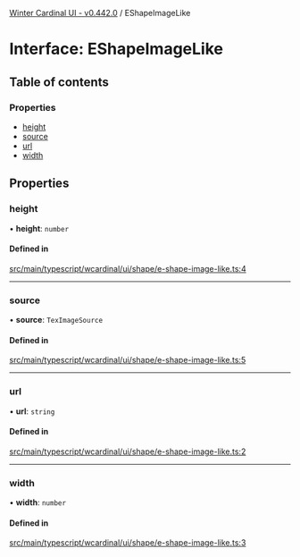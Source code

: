 [Winter Cardinal UI - v0.442.0](../index.md) / EShapeImageLike

# Interface: EShapeImageLike

## Table of contents

### Properties

- [height](EShapeImageLike.md#height)
- [source](EShapeImageLike.md#source)
- [url](EShapeImageLike.md#url)
- [width](EShapeImageLike.md#width)

## Properties

### height

• **height**: `number`

#### Defined in

[src/main/typescript/wcardinal/ui/shape/e-shape-image-like.ts:4](https://github.com/winter-cardinal/winter-cardinal-ui/blob/v0.442.0/src/main/typescript/wcardinal/ui/shape/e-shape-image-like.ts#L4)

___

### source

• **source**: `TexImageSource`

#### Defined in

[src/main/typescript/wcardinal/ui/shape/e-shape-image-like.ts:5](https://github.com/winter-cardinal/winter-cardinal-ui/blob/v0.442.0/src/main/typescript/wcardinal/ui/shape/e-shape-image-like.ts#L5)

___

### url

• **url**: `string`

#### Defined in

[src/main/typescript/wcardinal/ui/shape/e-shape-image-like.ts:2](https://github.com/winter-cardinal/winter-cardinal-ui/blob/v0.442.0/src/main/typescript/wcardinal/ui/shape/e-shape-image-like.ts#L2)

___

### width

• **width**: `number`

#### Defined in

[src/main/typescript/wcardinal/ui/shape/e-shape-image-like.ts:3](https://github.com/winter-cardinal/winter-cardinal-ui/blob/v0.442.0/src/main/typescript/wcardinal/ui/shape/e-shape-image-like.ts#L3)
